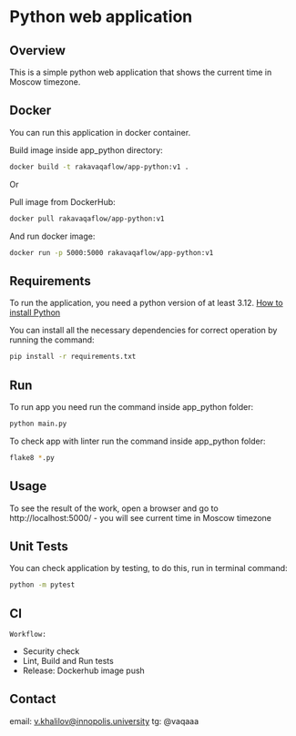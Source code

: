 # Python web application

## Overview

This is a simple python web application that shows the current time in Moscow timezone.

## Docker

You can run this application in docker container.

Build image inside app_python directory:

```bash
docker build -t rakavaqaflow/app-python:v1 .
```

Or

Pull image from DockerHub:
```bash
docker pull rakavaqaflow/app-python:v1
```

And run docker image:

```bash
docker run -p 5000:5000 rakavaqaflow/app-python:v1
```


## Requirements

To run the application, you need a python version of at least 3.12. [How to install Python](https://www.tutorialspoint.com/how-to-install-python-in-windows)

You can install all the necessary dependencies for correct operation by running the command:

```bash
pip install -r requirements.txt
```

## Run

To run app you need run the command inside app_python folder:
```bash
python main.py
```

To check app with linter run the command inside app_python folder:

```bash
flake8 *.py
```

## Usage

To see the result of the work, open a browser and go to http://localhost:5000/ - you will see current time in Moscow timezone

## Unit Tests

You can check application by testing, to do this, run in terminal command:

```bash
python -m pytest
```

## CI

    Workflow:

- Security check
- Lint, Build and Run tests
- Release: Dockerhub image push

## Contact

email: v.khalilov@innopolis.university
tg: @vaqaaa 
